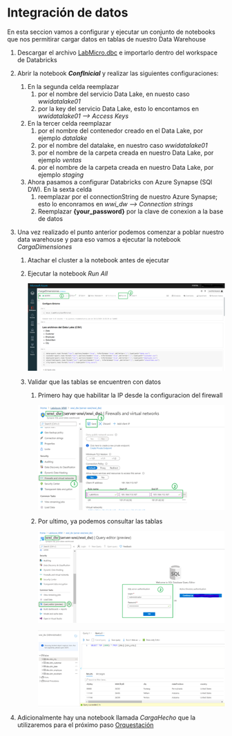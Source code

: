 # Integración de datos

En esta seccion vamos a configurar y ejecutar un conjunto de notebooks que nos permitirar cargar datos en tablas de nuestro Data Warehouse

1. Descargar el archivo [LabMicro.dbc](./files/LabMicro.dbc) e importarlo dentro del workspace de Databricks
2. Abrir la notebook **_ConfInicial_** y realizar las siguientes configuraciones:
	1. En la segunda celda reemplazar
		1. **_<nombreCuenta>_** por el nombre del servicio Data Lake, en nuesto caso _wwidatalake01_
		2. **_<keyDataLake>_** por la key del servicio Data Lake, esto lo encontamos en _wwidatalake01 --> Access Keys_
	2. En la tercer celda reemplazar
		1. **_<nombreContainer>_** por el nombre del contenedor creado en el Data Lake, por ejemplo _datalake_
		2. **_<nombreDataLake>_** por el nombre del datalake, en nuestro caso _wwidatalake01_ 
		3. **_<carpetaVentas>_** por el nombre de la carpeta creada en nuestro Data Lake, por ejemplo _ventas_
		4. **_<carpetaStaging>_** por el nombre de la carpeta creada en nuestro Data Lake, por ejemplo _staging_
	3. Ahora pasamos a configurar Databricks con Azure Synapse (SQl DW). En la sexta celda
		1. **_<connectionString>_** reemplazar por el connectionString de nuestro Azure Synapse; esto lo enconramos en _wwi_dw --> Connection strings_
		2. Reemplazar **{your_password}** por la clave de conexion a la base de datos
3. Una vez realizado el punto anterior podemos comenzar a poblar nuestro data warehouse y para eso vamos a ejecutar la notebook _CargaDimensiones_
	1. Atachar el cluster a la notebook antes de ejecutar 
	2. Ejecutar la notebook _Run_ _All_ 
		
		<img src="images/DB_08.png"/><br/>
		
	3. Validar que las tablas se encuentren con datos
		1. Primero hay que habilitar la IP desde la configuracion del firewall
			
			<img src="images/Synapse_05.png"/><br/>
			
		2. Por ultimo, ya podemos consultar las tablas
			
			<img src="images/Synapse_06.png"/><br/>
			
			<img src="images/Synapse_07.png"/><br/>
			
4. Adicionalmente hay una notebook llamada _CargaHecho_ que la utilizaremos para el próximo paso [Orquestación](./Orquestaci&oacute;n.md)